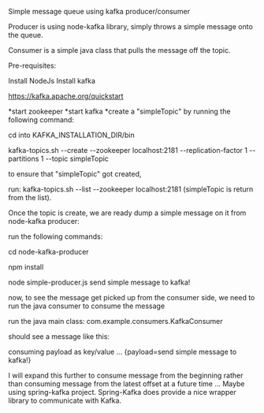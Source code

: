
Simple message queue using kafka producer/consumer


Producer is using node-kafka library, simply throws a simple message onto the queue.

Consumer is a simple java class that pulls the message off the topic.


Pre-requisites:

Install NodeJs
Install kafka

https://kafka.apache.org/quickstart

*start zookeeper
*start kafka
*create a "simpleTopic" by running the following command:

cd into KAFKA_INSTALLATION_DIR/bin

kafka-topics.sh --create --zookeeper localhost:2181 --replication-factor 1 --partitions 1 --topic simpleTopic

to ensure that "simpleTopic" got created,

run: kafka-topics.sh --list --zookeeper localhost:2181  (simpleTopic is return from the list).


Once the topic is create, we are ready dump a simple message on it from node-kafka producer:

run the following commands:

cd node-kafka-producer

npm install

node simple-producer.js send simple message to kafka!


now, to see the message get picked up from the consumer side, we need to run the java consumer to consume the message

run the java main class: com.example.consumers.KafkaConsumer

should see a message like this:


consuming payload as key/value ... {payload=send simple message to kafka!}


I will expand this further to consume message from the beginning rather than consuming message from the
latest offset at a future time ... Maybe using spring-kafka project. Spring-Kafka does provide a nice wrapper
library to communicate with Kafka.







